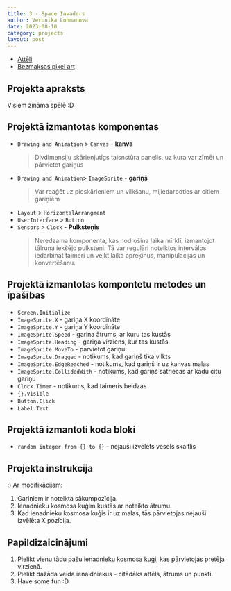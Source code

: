 ```yaml
---
title: 3 - Space Invaders
author: Veronika Lohmanova
date: 2023-08-10
category: projects
layout: post
---
```


- [Attēli](https://drive.google.com/drive/folders/13ve9YIAdTJ9foMBpLh08bOc-ZukYtX_w?usp=sharing)
- [Bezmaksas pixel art](https://craftpix.net/freebies/)

## Projekta apraksts

Visiem zināma spēlē :D

## Projektā izmantotas komponentas

- `Drawing and Animation` > `Canvas` - **kanva**
  > Divdimensiju skārienjutīgs taisnstūra panelis, uz kura var zīmēt un pārvietot gariņus
- `Drawing and Animation`> `ImageSprite` - **gariņš**
  > Var reaģēt uz pieskārieniem un vilkšanu, mijiedarboties ar citiem gariņiem
- `Layout` > `HorizontalArrangment`
- `UserInterface` > `Button`
- `Sensors` > `Clock` - **Pulksteņis**
  > Neredzama komponenta, kas nodrošina laika mīrklī, izmantojot tālruņa iekšējo pulksteni. Tā var regulāri noteiktos intervālos iedarbināt taimeri un veikt laika aprēķinus, manipulācijas un konvertēšanu.

## Projektā izmantotas kompontetu metodes un īpašības

- `Screen.Initialize`
- `ImageSprite.X` - gariņa X koordināte
- `ImageSprite.Y` - gariņa Y koordināte
- `ImageSprite.Speed` - gariņa ātrums, ar kuru tas kustās
- `ImageSprite.Heading` - gariņa virziens, kur tas kustās
- `ImageSprite.MoveTo` - pārvietot gariņu
- `ImageSprite.Dragged` - notikums, kad gariņš tika vilkts
- `ImageSprite.EdgeReached` - notikums, kad gariņš ir uz kanvas malas
- `ImageSprite.CollidedWith` - notikums, kad gariņš satriecas ar kādu citu gariņu
- `Clock.Timer` - notikums, kad taimeris beidzas
- `{}.Visible`
- `Button.Click`
- `Label.Text`

## Projektā izmantoti koda bloki

- `random integer from {} to {}` - nejauši izvēlēts vesels skaitlis

## Projekta instrukcija

[:)](https://appinventor.mit.edu/explore/ai2/space-invaders)
Ar modifikācijam:

1. Gariņiem ir noteikta sākumpozīcija.
2. Ienadnieku kosmosa kuģim kustās ar noteikto ātrumu.
3. Kad ienadnieku kosmosa kuģis ir uz malas, tās pārvietojas nejauši izvēlēta X pozīcija.

## Papildizaicinājumi

1. Pielikt vienu tādu pašu ienadnieku kosmosa kuģi, kas pārvietojas pretēja virzienā.
2. Pielikt dažāda veida ienaidniekus - citādāks attēls, ātrums un punkti.
3. Have some fun :D
